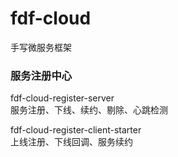 # fdf-cloud

手写微服务框架

### 服务注册中心

fdf-cloud-register-server  
服务注册、下线、续约、剔除、心跳检测

fdf-cloud-register-client-starter  
上线注册、下线回调、服务续约
